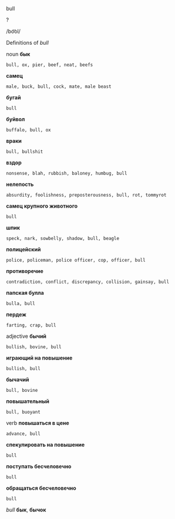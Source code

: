 bull

?

/bo͝ol/

Definitions of _bull_

noun
**бык**

    bull, ox, pier, beef, neat, beefs
**самец**

    male, buck, bull, cock, mate, male beast
**бугай**

    bull
**буйвол**

    buffalo, bull, ox
**враки**

    bull, bullshit
**вздор**

    nonsense, blah, rubbish, baloney, humbug, bull
**нелепость**

    absurdity, foolishness, preposterousness, bull, rot, tommyrot
**самец крупного животного**

    bull
**шпик**

    speck, nark, sowbelly, shadow, bull, beagle
**полицейский**

    police, policeman, police officer, cop, officer, bull
**противоречие**

    contradiction, conflict, discrepancy, collision, gainsay, bull
**папская булла**

    bulla, bull
**пердеж**

    farting, crap, bull

adjective
**бычий**

    bullish, bovine, bull
**играющий на повышение**

    bullish, bull
**бычачий**

    bull, bovine
**повышательный**

    bull, buoyant

verb
**повышаться в цене**

    advance, bull
**спекулировать на повышение**

    bull
**поступать бесчеловечно**

    bull
**обращаться бесчеловечно**

    bull

_bull_
**бык**, **бычок**